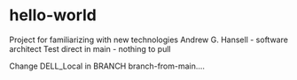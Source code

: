 # hello-world
Project for familiarizing with new technologies
Andrew G. Hansell - software architect
Test direct in main - nothing to pull

Change DELL_Local in BRANCH branch-from-main....